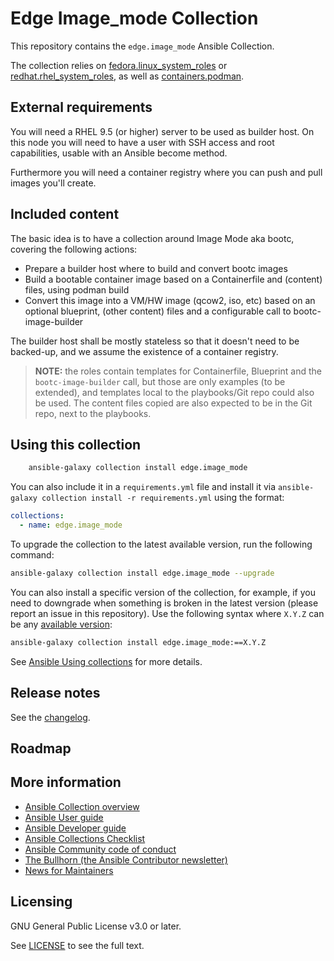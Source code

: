 # Edge Image_mode Collection

This repository contains the `edge.image_mode` Ansible Collection.

The collection relies on [fedora.linux\_system\_roles](https://galaxy.ansible.com/ui/repo/published/fedora/linux_system_roles/) or [redhat.rhel\_system\_roles](https://console.redhat.com/ansible/automation-hub/repo/published/redhat/rhel_system_roles/), as well as [containers.podman](https://galaxy.ansible.com/ui/repo/published/containers/podman/).

## External requirements

You will need a RHEL 9.5 (or higher) server to be used as builder host.
On this node you will need to have a user with SSH access and root capabilities, usable with an Ansible become method.

Furthermore you will need a container registry where you can push and pull images you'll create.

## Included content

The basic idea is to have a collection around Image Mode aka bootc, covering the following actions:

* Prepare a builder host where to build and convert bootc images
* Build a bootable container image based on a Containerfile and (content) files, using podman build
* Convert this image into a VM/HW image (qcow2, iso, etc) based on an optional blueprint, (other content) files and a configurable call to bootc-image-builder

The builder host shall be mostly stateless so that it doesn't need to be backed-up, and we assume the existence of a container registry.

> **NOTE:** the roles contain templates for Containerfile, Blueprint and the `bootc-image-builder` call, but those are only examples (to be extended), and templates local to the playbooks/Git repo could also be used.
The content files copied are also expected to be in the Git repo, next to the playbooks.

## Using this collection

```bash
    ansible-galaxy collection install edge.image_mode
```

You can also include it in a `requirements.yml` file and install it via `ansible-galaxy collection install -r requirements.yml` using the format:

```yaml
collections:
  - name: edge.image_mode
```

To upgrade the collection to the latest available version, run the following command:

```bash
ansible-galaxy collection install edge.image_mode --upgrade
```

You can also install a specific version of the collection, for example, if you need to downgrade when something is broken in the latest version (please report an issue in this repository). Use the following syntax where `X.Y.Z` can be any [available version](https://galaxy.ansible.com/edge/image_mode):

```bash
ansible-galaxy collection install edge.image_mode:==X.Y.Z
```

See [Ansible Using collections](https://docs.ansible.com/ansible/latest/user_guide/collections_using.html) for more details.

## Release notes

See the [changelog](https://github.com/ansible-collections/edge.image_mode/tree/main/CHANGELOG.rst).

## Roadmap

<!-- Optional. Include the roadmap for this collection, and the proposed release/versioning strategy so users can anticipate the upgrade/update cycle. -->

## More information

<!-- List out where the user can find additional information, such as working group meeting times, slack/IRC channels, or documentation for the product this collection automates. At a minimum, link to: -->

- [Ansible Collection overview](https://github.com/ansible-collections/overview)
- [Ansible User guide](https://docs.ansible.com/ansible/devel/user_guide/index.html)
- [Ansible Developer guide](https://docs.ansible.com/ansible/devel/dev_guide/index.html)
- [Ansible Collections Checklist](https://github.com/ansible-collections/overview/blob/main/collection_requirements.rst)
- [Ansible Community code of conduct](https://docs.ansible.com/ansible/devel/community/code_of_conduct.html)
- [The Bullhorn (the Ansible Contributor newsletter)](https://docs.ansible.com/ansible/devel/community/communication.html#the-bullhorn)
- [News for Maintainers](https://github.com/ansible-collections/news-for-maintainers)

## Licensing

GNU General Public License v3.0 or later.

See [LICENSE](https://www.gnu.org/licenses/gpl-3.0.txt) to see the full text.
